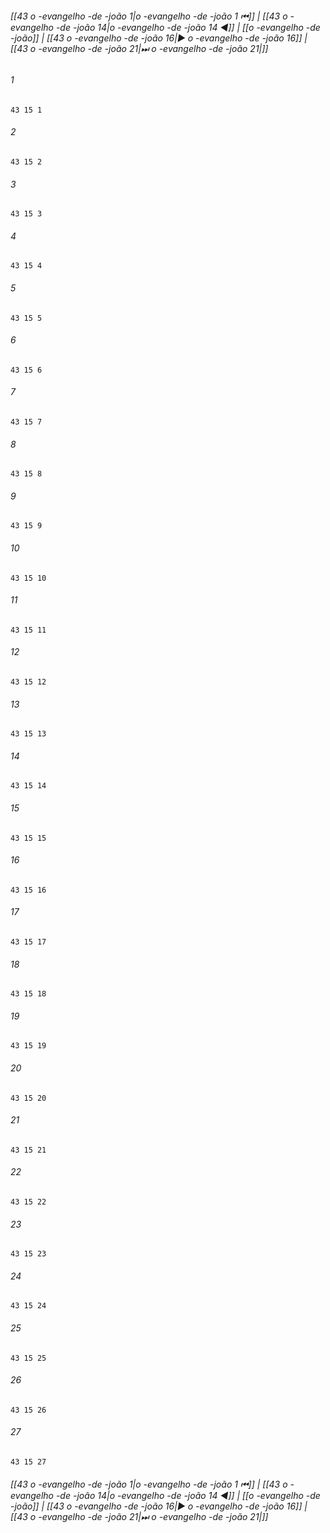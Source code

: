 
###### [[43 o -evangelho -de -joão 1|o -evangelho -de -joão 1 ⏮]] | [[43 o -evangelho -de -joão 14|o -evangelho -de -joão 14 ◀]] | [[o -evangelho -de -joão]] | [[43 o -evangelho -de -joão 16|▶ o -evangelho -de -joão 16]] | [[43 o -evangelho -de -joão 21|⏭ o -evangelho -de -joão 21|]]

###### 1
``` verse
43 15 1 
```
###### 2
``` verse
43 15 2 
```
###### 3
``` verse
43 15 3 
```
###### 4
``` verse
43 15 4 
```
###### 5
``` verse
43 15 5 
```
###### 6
``` verse
43 15 6 
```
###### 7
``` verse
43 15 7 
```
###### 8
``` verse
43 15 8 
```
###### 9
``` verse
43 15 9 
```
###### 10
``` verse
43 15 10 
```
###### 11
``` verse
43 15 11 
```
###### 12
``` verse
43 15 12 
```
###### 13
``` verse
43 15 13 
```
###### 14
``` verse
43 15 14 
```
###### 15
``` verse
43 15 15 
```
###### 16
``` verse
43 15 16 
```
###### 17
``` verse
43 15 17 
```
###### 18
``` verse
43 15 18 
```
###### 19
``` verse
43 15 19 
```
###### 20
``` verse
43 15 20 
```
###### 21
``` verse
43 15 21 
```
###### 22
``` verse
43 15 22 
```
###### 23
``` verse
43 15 23 
```
###### 24
``` verse
43 15 24 
```
###### 25
``` verse
43 15 25 
```
###### 26
``` verse
43 15 26 
```
###### 27
``` verse
43 15 27 
```

###### [[43 o -evangelho -de -joão 1|o -evangelho -de -joão 1 ⏮]] | [[43 o -evangelho -de -joão 14|o -evangelho -de -joão 14 ◀]] | [[o -evangelho -de -joão]] | [[43 o -evangelho -de -joão 16|▶ o -evangelho -de -joão 16]] | [[43 o -evangelho -de -joão 21|⏭ o -evangelho -de -joão 21|]]

